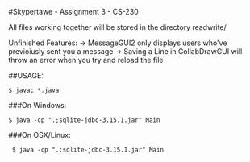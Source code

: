 #Skypertawe - Assignment 3 - CS-230

All files working together will be stored in the directory readwrite/

Unfinished Features:
    -> MessageGUI2 only displays users who've previoiusly sent you a message
    -> Saving a Line in CollabDrawGUI will throw an error when you try and reload the file

##USAGE:

    $ javac *.java

###On Windows:  

    $ java -cp ".;sqlite-jdbc-3.15.1.jar" Main

###On OSX/Linux:

     $ java -cp ".:sqlite-jdbc-3.15.1.jar" Main
    
